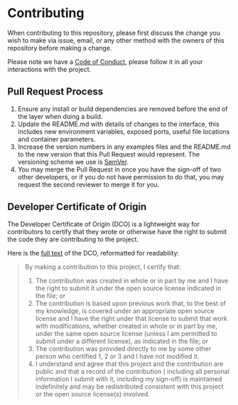 # Contributing

When contributing to this repository, please first discuss the change you wish to make via issue, email, or any other
method with the owners of this repository before making a change.

Please note we have a [Code of Conduct](CODE-OF-CONDUCT.md), please follow it in all your interactions with the project.

## Pull Request Process

1. Ensure any install or build dependencies are removed before the end of the layer when doing a build.
2. Update the README.md with details of changes to the interface, this includes new environment variables, exposed
   ports, useful file locations and container parameters.
3. Increase the version numbers in any examples files and the README.md to the new version that this Pull Request would
   represent. The versioning scheme we use is [SemVer](http://semver.org/).
4. You may merge the Pull Request in once you have the sign-off of two other developers, or if you do not have
   permission to do that, you may request the second reviewer to merge it for you.

## Developer Certificate of Origin

The Developer Certificate of Origin (DCO) is a lightweight way for contributors to certify that they wrote or otherwise
have the right to submit the code they are contributing to the project.

Here is the [full text](https://developercertificate.org/) of the DCO, reformatted for readability:

> By making a contribution to this project, I certify that:
> 1. The contribution was created in whole or in part by me and I have the right to submit it under the open source license indicated in the file; or
> 2. The contribution is based upon previous work that, to the best of my knowledge, is covered under an appropriate open
source license and I have the right under that license to submit that work with modifications, whether created in whole
or in part by me, under the same open source license (unless I am permitted to submit under a different license), as
indicated in the file; or
> 3. The contribution was provided directly to me by some other person who certified 1, 2 or 3 and I have not
modified it.
> 4. I understand and agree that this project and the contribution are public and that a record of the contribution (
including all personal information I submit with it, including my sign-off) is maintained indefinitely and may be
redistributed consistent with this project or the open source license(s) involved.
